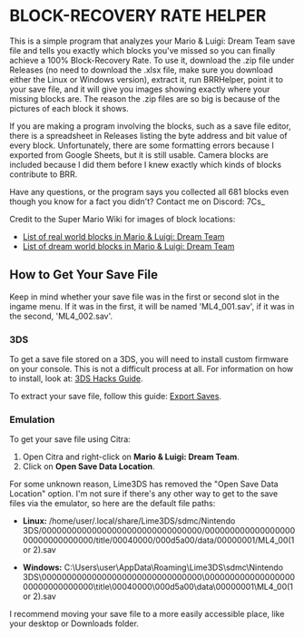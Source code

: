 # BLOCK-RECOVERY RATE HELPER

This is a simple program that analyzes your Mario & Luigi: Dream Team save file and tells you exactly which blocks you've missed so you can finally achieve a 100% Block-Recovery Rate. To use it, download the .zip file under Releases (no need to download the .xlsx file, make sure you download either the Linux or Windows version), extract it, run BRRHelper, point it to your save file, and it will give you images showing exactly where your missing blocks are. The reason the .zip files are so big is because of the pictures of each block it shows.

If you are making a program involving the blocks, such as a save file editor, there is a spreadsheet in Releases listing the byte address and bit value of every block. Unfortunately, there are some formatting errors because I exported from Google Sheets, but it is still usable. Camera blocks are included because I did them before I knew exactly which kinds of blocks contribute to BRR.

Have any questions, or the program says you collected all 681 blocks even though you know for a fact you didn't? Contact me on Discord: 7Cs_

Credit to the Super Mario Wiki for images of block locations:
- [List of real world blocks in Mario & Luigi: Dream Team](https://www.mariowiki.com/List_of_real_world_blocks_in_Mario_%26_Luigi:_Dream_Team)
- [List of dream world blocks in Mario & Luigi: Dream Team](https://www.mariowiki.com/List_of_Dream_World_blocks_in_Mario_%26_Luigi:_Dream_Team_)


## How to Get Your Save File

Keep in mind whether your save file was in the first or second slot in the ingame menu. If it was in the first, it will be named 'ML4_001.sav', if it was in the second, 'ML4_002.sav'.

### 3DS

To get a save file stored on a 3DS, you will need to install custom firmware on your console. This is not a difficult process at all. For information on how to install, look at: [3DS Hacks Guide](https://3ds.hacks.guide/).

To extract your save file, follow this guide: [Export Saves](https://wiki.hacks.guide/wiki/3DS:Export_saves).

### Emulation

To get your save file using Citra:

1. Open Citra and right-click on **Mario & Luigi: Dream Team**.
2. Click on **Open Save Data Location**.

For some unknown reason, Lime3DS has removed the "Open Save Data Location" option. I'm not sure if there's any other way to get to the save files via the emulator, so here are the default file paths:

- **Linux:** /home/user/.local/share/Lime3DS/sdmc/Nintendo 3DS/00000000000000000000000000000000/00000000000000000000000000000000/title/00040000/000d5a00/data/00000001/ML4_00(1 or 2).sav

- **Windows:** C:\Users\user\AppData\Roaming\Lime3DS\sdmc\Nintendo 3DS\00000000000000000000000000000000\00000000000000000000000000000000\title\00040000\000d5a00\data\00000001\ML4_00(1 or 2).sav

I recommend moving your save file to a more easily accessible place, like your desktop or Downloads folder.
